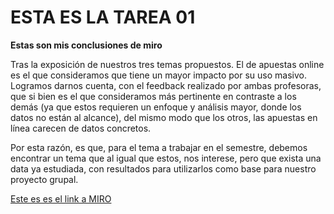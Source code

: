 # ESTA ES LA TAREA 01

**Estas son mis conclusiones de miro**

Tras la exposición de nuestros tres temas propuestos. El de apuestas online es el que consideramos que tiene un mayor impacto por su uso masivo. Logramos darnos cuenta, con el feedback realizado por ambas profesoras, que si bien es el que consideramos más pertinente en contraste a los demás (ya que estos requieren un enfoque y análisis mayor, donde los datos no están al alcance), del mismo modo que los otros, las apuestas en línea carecen de datos concretos. 

Por esta razón, es que, para el tema a trabajar en el semestre, debemos encontrar un tema que al igual que estos, nos interese, pero que exista una data ya estudiada, con resultados para utilizarlos como base para nuestro proyecto grupal.

[Este es es el link a MIRO](https://miro.com/app/board/uXjVKnzT27k=/?share_link_id=447794557429)